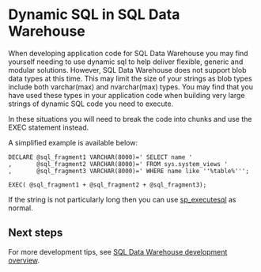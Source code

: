 <properties
   pageTitle="Dynamic SQL in SQL Data Warehouse | Microsoft Azure"
   description="Tips for using dynamic SQL in Azure SQL Data Warehouse for developing solutions."
   services="sql-data-warehouse"
   documentationCenter="NA"
   authors="jrowlandjones"
   manager="barbkess"
   editor=""/>

<tags
   ms.service="sql-data-warehouse"
   ms.devlang="NA"
   ms.topic="article"
   ms.tgt_pltfrm="NA"
   ms.workload="data-services"
   ms.date="06/22/2015"
   ms.author="JRJ@BigBangData.co.uk;barbkess"/>

# Dynamic SQL in SQL Data Warehouse
When developing application code for SQL Data Warehouse you may find yourself needing to use dynamic sql to help deliver flexible, generic and modular solutions. However, SQL Data Warehouse does not support blob data types at this time. This may limit the size of your strings as blob types include both varchar(max) and nvarchar(max) types. You may find that you have used these types in your application code when building very large strings of dynamic SQL code you need to execute. 

In these situations you will need to break the code into chunks and use the EXEC statement instead. 

A simplified example is available below:

```
DECLARE @sql_fragment1 VARCHAR(8000)=' SELECT name '
,       @sql_fragment2 VARCHAR(8000)=' FROM sys.system_views '
,       @sql_fragment3 VARCHAR(8000)=' WHERE name like ''%table%''';

EXEC( @sql_fragment1 + @sql_fragment2 + @sql_fragment3);
```

If the string is not particularly long then you can use [sp_executesql] as normal.


## Next steps
For more development tips, see [SQL Data Warehouse development overview][].

<!--Image references-->

<!--Article references-->
[SQL Data Warehouse development overview]:  ./sql-data-warehouse-overview-develop/

<!--MSDN references-->
[sp_executesql]: https://msdn.microsoft.com/en-us/library/ms188001.aspx

<!--Other Web references-->

